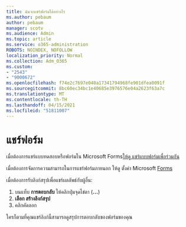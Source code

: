 ```yaml
---
title: ฉันจะแชร์ฟอร์มได้อย่างไร
ms.author: pebaum
author: pebaum
manager: scotv
ms.audience: Admin
ms.topic: article
ms.service: o365-administration
ROBOTS: NOINDEX, NOFOLLOW
localization_priority: Normal
ms.collection: Adm_O365
ms.custom:
- "2543"
- "9000672"
ms.openlocfilehash: f74e2c7697e040a17341794968fe901dfea0091f
ms.sourcegitcommit: 8bc60ec34bc1e40685e3976576e04a2623f63a7c
ms.translationtype: MT
ms.contentlocale: th-TH
ms.lasthandoff: 04/15/2021
ms.locfileid: "51811007"
---
```

# <a name="share-a-form"></a>แชร์ฟอร์ม

เมื่อต้องการแชร์แบบทดสอบหรือฟอร์มใน Microsoft Forms[ให้ดู แชร์แบบฟอร์มเพื่อร่วมกัน](https://support.office.com/article/Share-a-form-to-collaborate-d5bb5cf0-8401-4c15-bb8c-8e108cd7e69b)

เมื่อต้องการจัดการความสามารถในการแชร์ฟอร์มภายนอก ให้ดู ตั้งค่า Microsoft [Forms](https://support.office.com/article/set-up-microsoft-forms-cc52287a-4550-464d-9a1b-457bf9df2240) 

เมื่อต้องการรับลิงก์สรุปเพื่อแชร์ผลลัพธ์กับผู้อื่น:

1. บนแท็บ **การตอบกลับ** ให้คลิกปุ่มจุดไข่ตา (**...**)
3. **เลือก สร้างลิงก์สรุป**
4. คลิกคัดลอก

ใครก็ตามที่คุณแชร์ลิงก์นี้สามารถดูสรุปการตอบกลับของฟอร์มของคุณ